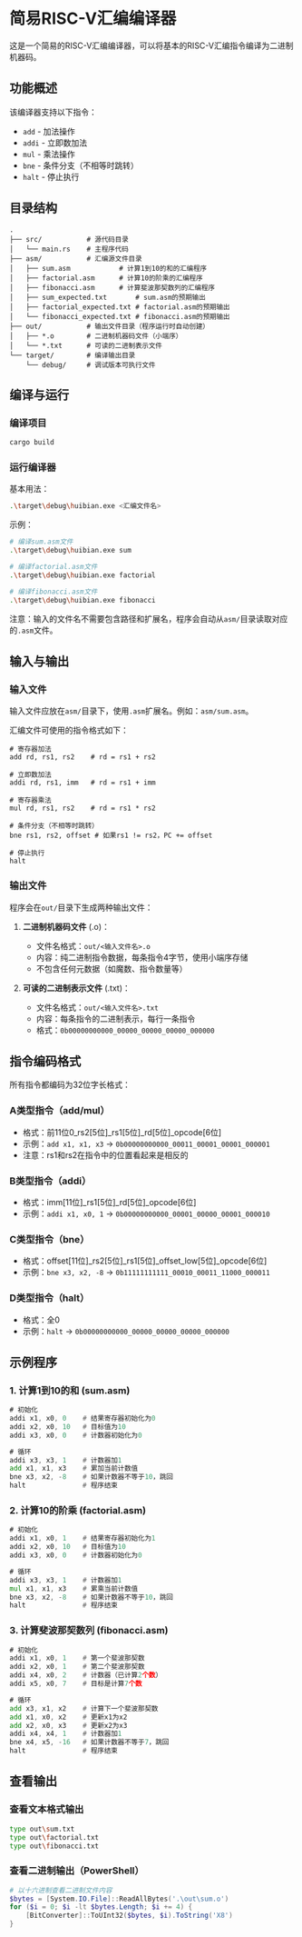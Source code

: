 # 简易RISC-V汇编编译器

这是一个简易的RISC-V汇编编译器，可以将基本的RISC-V汇编指令编译为二进制机器码。

## 功能概述

该编译器支持以下指令：
- `add` - 加法操作
- `addi` - 立即数加法
- `mul` - 乘法操作
- `bne` - 条件分支（不相等时跳转）
- `halt` - 停止执行

## 目录结构

```
.
├── src/           # 源代码目录
│   └── main.rs    # 主程序代码
├── asm/           # 汇编源文件目录
│   ├── sum.asm            # 计算1到10的和的汇编程序
│   ├── factorial.asm      # 计算10的阶乘的汇编程序
│   ├── fibonacci.asm      # 计算斐波那契数列的汇编程序
│   ├── sum_expected.txt       # sum.asm的预期输出
│   ├── factorial_expected.txt # factorial.asm的预期输出
│   └── fibonacci_expected.txt # fibonacci.asm的预期输出
├── out/           # 输出文件目录（程序运行时自动创建）
│   ├── *.o        # 二进制机器码文件（小端序）
│   └── *.txt      # 可读的二进制表示文件
└── target/        # 编译输出目录
    └── debug/     # 调试版本可执行文件
```

## 编译与运行

### 编译项目

```bash
cargo build
```

### 运行编译器

基本用法：

```bash
.\target\debug\huibian.exe <汇编文件名>
```

示例：

```bash
# 编译sum.asm文件
.\target\debug\huibian.exe sum

# 编译factorial.asm文件
.\target\debug\huibian.exe factorial

# 编译fibonacci.asm文件
.\target\debug\huibian.exe fibonacci
```

注意：输入的文件名不需要包含路径和扩展名，程序会自动从`asm/`目录读取对应的`.asm`文件。

## 输入与输出

### 输入文件

输入文件应放在`asm/`目录下，使用`.asm`扩展名。例如：`asm/sum.asm`。

汇编文件可使用的指令格式如下：

```
# 寄存器加法
add rd, rs1, rs2    # rd = rs1 + rs2

# 立即数加法
addi rd, rs1, imm   # rd = rs1 + imm

# 寄存器乘法
mul rd, rs1, rs2    # rd = rs1 * rs2

# 条件分支（不相等时跳转）
bne rs1, rs2, offset # 如果rs1 != rs2，PC += offset

# 停止执行
halt
```

### 输出文件

程序会在`out/`目录下生成两种输出文件：

1. **二进制机器码文件** (.o)：
   - 文件名格式：`out/<输入文件名>.o`
   - 内容：纯二进制指令数据，每条指令4字节，使用小端序存储
   - 不包含任何元数据（如魔数、指令数量等）

2. **可读的二进制表示文件** (.txt)：
   - 文件名格式：`out/<输入文件名>.txt`
   - 内容：每条指令的二进制表示，每行一条指令
   - 格式：`0b00000000000_00000_00000_00000_000000`

## 指令编码格式

所有指令都编码为32位字长格式：

### A类型指令（add/mul）
- 格式：前11位0_rs2[5位]_rs1[5位]_rd[5位]_opcode[6位]
- 示例：`add x1, x1, x3` → `0b00000000000_00011_00001_00001_000001`
- 注意：rs1和rs2在指令中的位置看起来是相反的

### B类型指令（addi）
- 格式：imm[11位]_rs1[5位]_rd[5位]_opcode[6位]
- 示例：`addi x1, x0, 1` → `0b00000000000_00001_00000_00001_000010`

### C类型指令（bne）
- 格式：offset[11位]_rs2[5位]_rs1[5位]_offset_low[5位]_opcode[6位]
- 示例：`bne x3, x2, -8` → `0b11111111111_00010_00011_11000_000011`

### D类型指令（halt）
- 格式：全0
- 示例：`halt` → `0b00000000000_00000_00000_00000_000000`

## 示例程序

### 1. 计算1到10的和 (sum.asm)

```asm
# 初始化
addi x1, x0, 0    # 结果寄存器初始化为0
addi x2, x0, 10   # 目标值为10
addi x3, x0, 0    # 计数器初始化为0

# 循环
addi x3, x3, 1    # 计数器加1
add x1, x1, x3    # 累加当前计数值
bne x3, x2, -8    # 如果计数器不等于10，跳回
halt              # 程序结束
```

### 2. 计算10的阶乘 (factorial.asm)

```asm
# 初始化
addi x1, x0, 1    # 结果寄存器初始化为1
addi x2, x0, 10   # 目标值为10
addi x3, x0, 0    # 计数器初始化为0

# 循环
addi x3, x3, 1    # 计数器加1
mul x1, x1, x3    # 累乘当前计数值
bne x3, x2, -8    # 如果计数器不等于10，跳回
halt              # 程序结束
```

### 3. 计算斐波那契数列 (fibonacci.asm)

```asm
# 初始化
addi x1, x0, 1    # 第一个斐波那契数
addi x2, x0, 1    # 第二个斐波那契数
addi x4, x0, 2    # 计数器（已计算2个数）
addi x5, x0, 7    # 目标是计算7个数

# 循环
add x3, x1, x2    # 计算下一个斐波那契数
add x1, x0, x2    # 更新x1为x2
add x2, x0, x3    # 更新x2为x3
addi x4, x4, 1    # 计数器加1
bne x4, x5, -16   # 如果计数器不等于7，跳回
halt              # 程序结束
```

## 查看输出

### 查看文本格式输出

```bash
type out\sum.txt
type out\factorial.txt
type out\fibonacci.txt
```

### 查看二进制输出（PowerShell）

```powershell
# 以十六进制查看二进制文件内容
$bytes = [System.IO.File]::ReadAllBytes('.\out\sum.o')
for ($i = 0; $i -lt $bytes.Length; $i += 4) {
    [BitConverter]::ToUInt32($bytes, $i).ToString('X8')
}
``` 